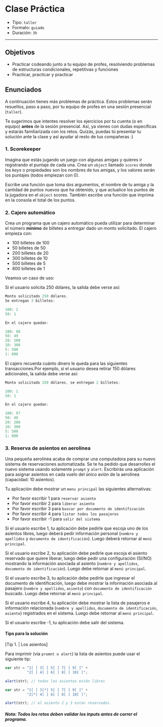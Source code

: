 # Clase Práctica

- Tipo: `taller`
- Formato: `guiado`
- Duración: `3h`

***

## Objetivos

- Practicar codeando junto a tu equipo de profes, resolviendo problemas de
  estructuras condicionales, repetitivas y funciones
- Practicar, practicar y practicar

## Enunciados

A continuación tienes más problemas de práctica. Estos problemas serán
resueltos, paso a paso, por tu equipo de profes en una sesión presencial
(`taller`).

Te sugerimos que intentes resolver los ejercicios por tu cuenta (o en equipo)
**antes** de la sesión presencial. Así, ya vienes con dudas específicas y
estarás familiarizada con los retos. Quizás, puedas tú presentar tu solución
ante la clase y así ayudar al resto de tus compañeras :)

### 1. Scorekeeper

Imagina que estás jugando un juego con algunas amigas y quieres ir registrando
el puntaje de cada una. Crea un `object` llamado `scores` donde los _keys_ o
propiedades son los nombres de tus amigas, y los valores serán los puntajes
(todos empiezan con 0).

Escribe una función que toma dos argumentos, el nombre de tu amiga y la cantidad
de puntos nuevos que ha obtenido, y que actualice los puntos de la jugadora en
el `object` scores. También escribe una función que imprima en la consola el
total de los puntos.

### 2. Cajero automático

Crea un programa que un cajero automático pueda utilizar para determinar el
número **mínimo** de billetes a entregar dado un monto solicitado. El cajero
empieza con:

- 100 billetes de 100
- 50 billetes de 50
- 200 billetes de 20
- 300 billetes de 10
- 500 billetes de 5
- 800 billetes de 1

Veamos un caso de uso:

Si el usuario solicita 250 dólares, la salida debe verse así:

```js
Monto solicitado 250 dólares.
Se entregan 3 billetes:

100: 2
50: 1

En el cajero quedan:

100: 98
50: 49
20: 200
10: 300
5: 500
1: 800
```

El cajero recuerda cuánto dinero le queda para las siguientes transacciones.Por
ejemplo, sí el usuario desea retirar 150 dólares adicionales, la salida debe
verse así:

```js
Monto solicitado 150 dólares, se entregan 2 billetes:

100: 1
50: 1

En el cajero quedan:

100: 97
50: 48
20: 200
10: 300
5: 500
1: 800
```

### 3. Reserva de asientos en aerolínea

Una pequeña aerolínea acaba de comprar una computadora para su nuevo sistema de
reservaciones automatizada. Se te ha pedido que desarrolles el nuevo sistema
usando solamente `prompt` y `alert`. Escribirás una aplicación para asignar
asientos en cada vuelo del único avión de la aerolínea (capacidad: 10 asientos).

Tu aplicación debe mostrar  un `menu principal` las siguientes alternativas:

- Por favor escribir 1 para `reservar asiento`
- Por favor escribir 2 para `liberar asiento`
- Por favor escribir 3 para `buscar por documento de identificación`
- Por favor escribir 4 para `listar todos los pasajeros`
- Por favor escribir -1 para `salir del sistema`

Si el usuario escribe 1, tu aplicación debe pedirle que escoja uno de los
asientos libres, luego deberá pedir información personal (`nombre y apellidos`
y `documento de identificación`). Luego deberá retornar al `menú principal`.

Si el usuario escribe 2, tu aplicación debe pedirle que escoja el asiento
reservado que quiere liberar, luego debe pedir una configuración (SI/NO)
mostrando la información asociada al asiento (`nombre y apellidos`, `documento
de identificación`). Luego debe retornar al `menú principal`.

Si el usuario escribe 3, tu aplicación debe pedirle que ingresar el documento de
identificación, luego debe mostrar la información asociada al pasajero
(`nombre y apellidos`, `asiento`) con `documento de identificación` buscado.
Luego debe retornar al `menú principal`.

Si el usuario escribe 4, tu aplicación debe mostrar la lista de pasajeros e
información relacionada (`nombre y apellidos`, `documento de identificación`,
`asiento`) registrados en el sistema. Luego debe retornar al `menú principal`.

Si el usuario escribe -1, tu aplicación debe salir del sistema.

#### Tips para la solución

[Tip 1. | Los asientos]

Para imprimir (via `promnt o alert`) la lista de asientos puede usar el
siguiente tip:

```js
var str = "1[ ] 3[ ] 5[ ] 7[ ] 9[ ]" +
          "2[ ] 4[ ] 6[ ] 8[ ] 10[ ]";

alert(str); // todos los asientos están libres

var str = "1[ ] 3[*] 5[ ] 7[ ] 9[ ]" +
          "2[*] 4[ ] 6[ ] 8[ ] 10[ ]";

alert(str); // el asiento 2 y 3 estan reservados.

```

##### _Nota: Todos los retos deben validar los inputs antes de correr el programa._
